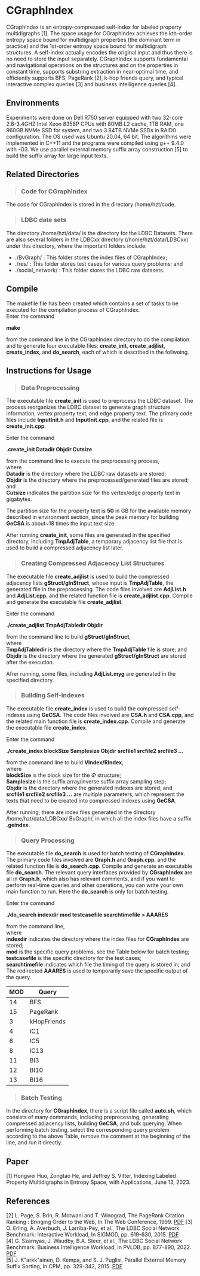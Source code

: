 # CGraphIndex
CGraphIndex is an entropy-compressed self-index for labeled property multidigraphs [1]. The space usage for CGraphIndex achieves the kth-order entropy space bound for multidigraph properties (the dominant term in practice) and the 1st-order entropy space bound for multidigraph structures. A self-index actually encodes the original input and thus there is no need to store the input separately. CGraphIndex supports fundamental and navigational operations on the structures and on the properties in constant time, supports substring extraction in near-optimal time, and efficiently supports BFS, PageRank [2], k-hop friends query, and typical interactive complex queries [3] and business intelligence queries [4].

## Environments 
Experiments were done on Dell R750 server equipped with two 32-core 2.6-3.4GHZ Intel Xeon 8358P CPUs with 80MB L2 cache, 1TB RAM, one 960GB NVMe SSD for system,
and two 3.84TB NVMe SSDs in RAID0 configuration. The OS used was Ubuntu 20.04, 64 bit. The algorithms were implemented in C++11 and the programs were compiled using g++ 9.4.0 with -O3. We use parallel external memory suffix array construction [5] to build the suffix array for large input texts.  

## Related Directories

> ### Code for CGraphIndex
 The code for CGraphIndex is stored in the directory /home/hzt/code.

> ### LDBC date sets
The directory /home/hzt/data/  is the directory for the LDBC Datasets. There are also several folders in the LDBCxx directory (/home/hzt/data/LDBCxx)
under this directory, where the important folders include:
* ./BvGraph/ : This folder stores the index files of CGraphIndex;
* ./res/ : This folder stores test cases for various query problems; and
* ./social_network/ : This folder stores the LDBC raw datasets.

## Compile
The makefile file has been created which contains a set of tasks to be executed
for the compilation process of CGraphIndex.   
Enter the command

   **make**   

from the command line in the CGraphIndex directory to do the compilation and to generate four executable files: **create_init**,  **create_adjlist**, **create_index**, and **do_search**, each of which is described in the follwoing.

## Instructions for Usage
> ### Data Preprocessing
The executable file **create_init** is used to preprocess the LDBC dataset. The process reorganizes the LDBC dataset to generate graph structure information,
vertex property text, and edge property text. The primary code files include **InputInit.h** and **InputInit.cpp**, and the related file is **create_init.cpp**.

Enter the command   

 **.create_init Datadir Objdir Cutsize**   
 
from the command line to execute the preprocessing process,     
where     
**Datadir** is the directory where the LDBC raw datasets are stored;  
**Objdir** is the directory where the preprocessed/generated files are stored; and     
**Cutsize** indicates the partition size for the vertex/edge property text in gigabytes.

The partition size for the property text is **50** in GB for the available memory described in environment section, since the peak memory for building **GeCSA** is about~18 times the input text size.

After running **create_init**, some files are generated in the specified directory, including **TmpAdjTable**, a temporary adjacency list file that is used to build
a compressed adjacency list later.

> ### Creating Compressed Adjacency List Structures
The executable file **create_adjlist** is used to build the compressed adjacency lists **gStruct/gInStruct**, whose input is **TmpAdjTable**, the generated file in the preprocessing. The code files involved are **AdjList.h** and **AdjList.cpp**, and the related function file is **create_adjlist.cpp**.
Compile and generate the executable file **create_adjlist**.

Enter the command

**./create\_adjlist TmpAdjTabledir Objdir**

from the command line to build **gStruct/gInStruct**,   
where    
**TmpAdjTabledir** is the directory where the **TmpAdjTable** file is store; and     
**Objdir** is the directory where the generated **gStruct/gInStruct** are stored after the execution. 

Afrer running, some files, including **AdjList.myg** are generated in the specified directory.

> ### Building Self-indexes
The executable file **create_index** is used to build the compressed self-indexes using **GeCSA**. The code files involved are **CSA.h** and **CSA.cpp**, and the related main function file is **create_index.cpp**. Compile and generate the executable file **create_index**.

Enter the command

**./create\_index blockSize Samplesize Objdir srcfile1 srcfile2 srcfile3 ...**

from the command line to build **VIndex/RIndex**,   
where   
**blockSize** is the block size for the $\Phi$ structure;   
**Samplesize** is the suffix array/inverse suffix array sampling step;   
**Objdir** is the directory where the generated indexes are stored; and   
**srcfile1 srcfile2 srcfile3 ...** are multiple parameters, which represent the texts that need to be created into compressed indexes using **GeCSA**.  

After running, there are index files generated in the directory /home/hzt/data/LDBCxx/ BvGraph/, in which all the index files have a suffix **.geindex**.

> ### Query Processing
The executable file **do_search** is used for batch testing of **CGraphIndex**. The primary code files involved are **Graph.h** and **Graph.cpp**, and the related function file is **do_search.cpp**. Compile and generate an executable file **do_search**.
The relevant query interfaces provided by **CGraphIndex** are all in **Graph.h**, which also has relevant comments, and if you want to perform 
real-time queries and other operations, you can write your own main function to run. 
Here the **do\_search** is only for batch testing.

Enter the command   

**./do_search indexdir mod testcasefile searchtimefile > AAARES**

from the command line,   
where    
**indexdir** indicates the directory where the index files for **CGraphIndex** are stored;    
**mod** is the specific query problems, see the Table below for batch testing;    
**testcasefile** is the specific directory for the test cases;    
**searchtimefile** indicates which file the timing of the query is stored in; and    
The redirected **AAARES** is used to temporarily save the specific output of the query.

| MOD| Query |
| --- | --- |
| 14 |  BFS | 
| 15 | PageRank |
| 3 | kHopFriends |
| 4 | IC1 |
| 6 | IC5 |
| 8 | IC13 |
| 11 | BI3 |
| 12 | BI10 |
| 13 | BI16 |


> ### Batch Testing
In the directory for **CGraphIndex**, there is a script file called **auto.sh**, which consists of many commands,
including preprocessing, generating compressed adjacency lists, building **GeCSA**, and bulk querying.
When performing batch testing, select the corresponding query problem according to the above Table, remove the comment 
at the beginning of the line, and run it directly.


## Paper
[1] Hongwei Huo, Zongtao He, and Jeffrey S. Vitter,  Indexing Labeled Property Multidigraphs in Entropy Space, with Applications,  June 13, 2023.      

## References
[2] L. Page, S. Brin, R. Motwani and T. Winograd, The PageRank Citation Ranking : Bringing Order to the Web, In The Web Conference, 1999. [PDF](https://api.semanticscholar.org/CorpusID:1508503)
[3] O. Erling, A. Averbuch, J. Larriba-Pey, et al., The LDBC Social Network Benchmark: Interactive Workload, In SIGMOD, pp. 619-630, 2015. [PDF](https://doi.org/10.1145/2723372.2742786)     
[4] G. Szarnyas, J. Waudby, B.A. Steer, et al., The LDBC Social Network Benchmark: Business Intelligence Workload, In PVLDB, pp. 877-890, 2022. [PDF](https://doi.org/10.14778/3574245.3574270)  
[5] J. K"arkk"ainen, D. Kempa, and S. J. Puglisi, Parallel External Memory Suffix Sorting, In CPM, pp. 329-342, 2015. [PDF](https://doi.org/10.1007/978-3-319-19929-0_28)
